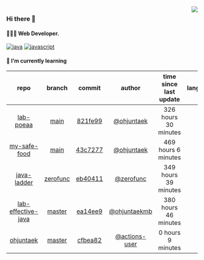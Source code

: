 <img align="right" src="https://github-readme-stats.vercel.app/api?username=ohjuntaek&show_icons=true&hide_title=true" />

### Hi there 👋

#### 🧑🏻‍💻  Web Developer. 

[![java](http://img.shields.io/badge/-java-black?style=flat-square&logo=)](#) 
[![javascript](http://img.shields.io/badge/-javascript-darkgray?style=flat-square&logo=)](#) 


<!--
**ohjuntaek/ohjuntaek** is a ✨ _special_ ✨ repository because its `README.md` (this file) appears on your GitHub profile.

Here are some ideas to get you started:

- 🔭 I’m currently working on ...
- 🌱 I’m currently learning ...
- 👯 I’m looking to collaborate on ...
- 🤔 I’m looking for help with ...
- 💬 Ask me about ...
- 📫 How to reach me: ...
- 😄 Pronouns: ...
- ⚡ Fun fact: ...
-->

#### 🌱 I’m currently learning

| repo | branch | commit | author | time since last update | language |
|:---:|:---:|:---:|:---:|:---:|:---:|
| [lab-poeaa](https://github.com/ohjuntaek/lab-poeaa) | [main](https://github.com/ohjuntaek/lab-poeaa/tree/main) |[821fe99](https://github.com/ohjuntaek/lab-poeaa/commit/821fe990517a176c791d77afbf8dae0de5745ccc) | [@ohjuntaek](https://github.com/ohjuntaek) |326 hours 30 minutes | ![](https://img.shields.io/badge/language-Java-default.svg?style=flat-square)|
| [my-safe-food](https://github.com/ohjuntaek/my-safe-food) | [main](https://github.com/ohjuntaek/my-safe-food/tree/main) |[43c7277](https://github.com/ohjuntaek/my-safe-food/commit/43c72773232951fef10df10fff146278659be07c) | [@ohjuntaek](https://github.com/ohjuntaek) |469 hours 6 minutes | ![](https://img.shields.io/badge/language-unknown-default.svg?style=flat-square)|
| [java-ladder](https://github.com/ohjuntaek/java-ladder) | [zerofunc](https://github.com/ohjuntaek/java-ladder/tree/zerofunc) |[eb40411](https://github.com/ohjuntaek/java-ladder/commit/eb404117adb045a471596ce47b3b7d24177f96e7) | [@zerofunc](https://github.com/zerofunc) |349 hours 39 minutes | ![](https://img.shields.io/badge/language-Java-default.svg?style=flat-square)|
| [lab-effective-java](https://github.com/ohjuntaek/lab-effective-java) | [master](https://github.com/ohjuntaek/lab-effective-java/tree/master) |[ea14ee9](https://github.com/ohjuntaek/lab-effective-java/commit/ea14ee9641f4c306ad64337a6563afd4bac62e98) | [@ohjuntaekmb](https://github.com/ohjuntaekmb) |380 hours 46 minutes | ![](https://img.shields.io/badge/language-Java-default.svg?style=flat-square)|
| [ohjuntaek](https://github.com/ohjuntaek/ohjuntaek) | [master](https://github.com/ohjuntaek/ohjuntaek/tree/master) |[cfbea82](https://github.com/ohjuntaek/ohjuntaek/commit/cfbea82df414061301537992f21daf0a51ca6eab) | [@actions-user](https://github.com/actions-user) |0 hours 9 minutes | ![](https://img.shields.io/badge/language-Go-default.svg?style=flat-square)|



